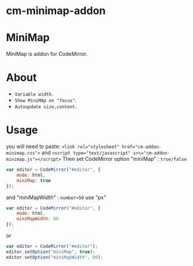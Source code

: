 # cm-minimap-addon

# MiniMap

MiniMap is addon for CodeMirror.

# About


* `Variable width`.
* `Show MiniMAp on "focus"`.
* `Autoupdate size,content`.


# Usage

you will need to paste:
`<link rel="stylesheet" href="cm-addon-minimap.css">`
and
`<script type="text/javascript" src="cm-addon-minimap.js"></script>`
Then set CodeMirror option "miniMap" : `true/false`

```javascript
var editor = CodeMirror("#editor", {
	mode: html,
	miniMap: true
});
```

and "miniMapWidth" : `number>50` use "px"

```javascript
var editor = CodeMirror("#editor", {
	mode: html,
	miniMapWidth: 80
});
```

or

```javascript
var editor = CodeMirror("#editor");
editor.setOption("miniMap", true);
editor.setOption("miniMapWidth", 80);
```
